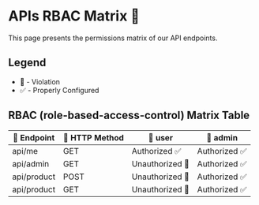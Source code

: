 # APIs RBAC Matrix :key:

This page presents the permissions matrix of our API endpoints.

## Legend
- :red_circle: - Violation
- :white_check_mark: - Properly Configured

## RBAC (role-based-access-control) Matrix Table

| :car: Endpoint | :rainbow: HTTP Method |  :boy: user | :boy: admin |
| --- | --- | --- | --- |
| api/me | GET | Authorized :white_check_mark: | Authorized :white_check_mark: |
| api/admin | GET | Unauthorized :red_circle: | Authorized :white_check_mark: |
| api/product | POST | Unauthorized :red_circle: | Authorized :white_check_mark: |
| api/product | GET | Unauthorized :red_circle: | Authorized :white_check_mark: |
